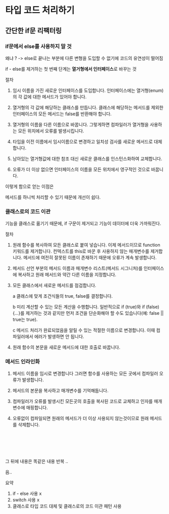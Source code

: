 # 타입 코드 처리하기

## 간단한 if문 리팩터링

### if문에서 else를 사용하지 말 것

왜냐 ? -> else로 끝나는 부분에 다른 변형을 도입할 수 없기에 코드의 유연성이 떨어짐

if - else를 제거하는 첫 번째 단계는 **열거형에서 인터페이스**로 바꾸는 것

절차

1. 임시 이름을 가진 새로운 인터페이스를 도입합니다. 인터페이스에는 열거형(enum)의 각 값에 대한 메서드가 있어야 합니다.

2. 열거형의 각 값에 해당하는 클래스를 만듭니다. 클래스에 해당하는 메서드를 제외한 인터페이스의 모든 메서드는 false를 반환해야 합니다.

3. 열거형의 이름을 다른 이름으로 바꿉니다. 그렇게하면 컴파일러가 열거형을 사용하는 모든 위치에서 오류를 발생시킵니다.

4. 타입을 이전 이름에서 임시이름으로 변경하고 일치성 검사를 새로운 메서드로 대체합니다.

5. 남아있는 열거형값에 대한 참조 대신 새로운 클래스를 인스턴스화하여 교체합니다.

6. 오류가 더 이상 없으면 인터페이스의 이름을 모든 위치에서 영구적인 것으로 바꿉니다.

이렇게 함으로 얻는 이점은

메서드를 하니씩 처리할 수 있기 때문에 개선이 쉽다.

### 클래스로의 코드 이관

기능을 클래스로 옮기기 때문에, if 구문이 제거되고 기능이 데이터에 더욱 가까워진다.

절차

1. 원래 함수를 복사하여 모든 클래스로 붙여 넣습니다. 이제 메서드이므로 function 키워드를 제거합니다. 컨텍스트를 this로 바꾼 후 사용하지 않는 매개변수를 제거합니다. 메서드에 여전히 잘못된 이름이 존재하기 때문에 오류가 계속 발생합니다.

2. 메서드 선언 부분의 메서드 이름과 매개변수 리스트(메서드 시그니처)를 인터페이스에 복사하고 원래 메서드와 약간 다른 이름을 지정합니다.

3. 모든 클래스에서 새로운 메서드를 점검합니다.

   a 클래스에 맞게 조건식들의 true, false를 결정합니다.

   b 미리 계산할 수 있는 모든 계산을 수행합니다. 일반적으로 if (true)와 if (false) {...}를 제거하는 것과 같지만 먼저 조건을 단순화해야 할 수도 있습니다(예: false || true는 true).

   c 메서드 처리가 완료되었음을 알릴 수 있는 적절한 이름으로 변경합니다. 이때 컴파일러에서 에러가 발생하면 안 됩니다.

4. 원래 함수의 본문을 새로운 메서드에 대한 호출로 바꿉니다.

### 메서드 인라인화

1. 메서드 이름을 임시로 변경합니다 그러면 함수를 사용하는 모든 곳에서 컴파일러 오류가 발생합니다.

2. 메서드의 본문을 복사하고 매개변수를 기억해둡니다.

3. 컴파일러가 오류를 발생시킨 모든곳의 호출을 복사된 코드로 교체하고 인자를 매개변수에 매핑합니다.

4. 오류없이 컴파일되면 원래의 메서드가 더 이상 사용되지 않는것이므로 원래 메서드를 삭제합니다.

<br> <br> <br> <br>

그 뒤에 내용은 똑같은 내용 반복 ..

음..

요약

1. if - else 사용 x
2. switch 사용 x
3. 클래스로 타입 코드 대체 및 클래스로의 코드 이관 패턴 사용
